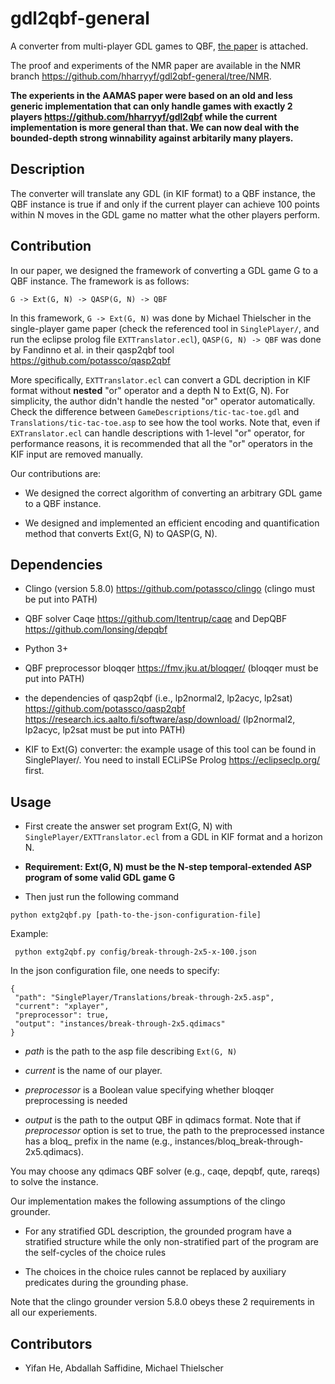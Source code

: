 # gdl2qbf-general

A converter from multi-player GDL games to QBF, [the paper](https://www.ifaamas.org/Proceedings/aamas2024/pdfs/p807.pdf) is attached. 

The proof and experiments of the NMR paper are available in the NMR branch https://github.com/hharryyf/gdl2qbf-general/tree/NMR.


**The experients in the AAMAS paper were based on an old and less generic implementation that can only handle games with exactly 2 players https://github.com/hharryyf/gdl2qbf while the current implementation is more general than that. We can now deal with the bounded-depth strong winnability against arbitarily many players.**

## Description

The converter will translate any GDL (in KIF format) to a QBF instance, the QBF instance is true if and only if the current player can achieve 100 points within N moves in the GDL game no matter what the other players perform.

## Contribution

In our paper, we designed the framework of converting a GDL game G to a QBF instance.
The framework is as follows:

```
G -> Ext(G, N) -> QASP(G, N) -> QBF

```

In this framework, ```G -> Ext(G, N)``` was done by Michael Thielscher in the single-player game paper (check the referenced tool in ```SinglePlayer/```, and run the eclipse prolog file ```EXTTranslator.ecl```), ```QASP(G, N) -> QBF``` was done by Fandinno et al. in their qasp2qbf tool https://github.com/potassco/qasp2qbf

More specifically, ```EXTTranslator.ecl``` can convert a GDL decription in KIF format without **nested** "or" operator and a depth N to Ext(G, N). For simplicity, the author didn't handle the nested "or" operator automatically. Check the difference between ```GameDescriptions/tic-tac-toe.gdl``` and ```Translations/tic-tac-toe.asp``` to see how the tool works. Note that, even if ```EXTranslator.ecl``` can handle descriptions with 1-level "or" operator, for performance reasons, it is recommended that all the "or" operators in the KIF input are removed manually.

Our contributions are:

* We designed the correct algorithm of converting an arbitrary GDL game to a QBF instance.

* We designed and implemented an efficient encoding and quantification method that converts Ext(G, N) to QASP(G, N).


## Dependencies

* Clingo (version 5.8.0) https://github.com/potassco/clingo (clingo must be put into PATH)

* QBF solver Caqe https://github.com/ltentrup/caqe and DepQBF  https://github.com/lonsing/depqbf 

* Python 3+

* QBF preprocessor bloqqer  https://fmv.jku.at/bloqqer/ (bloqqer must be put into PATH)

* the dependencies of qasp2qbf (i.e., lp2normal2, lp2acyc, lp2sat) https://github.com/potassco/qasp2qbf https://research.ics.aalto.fi/software/asp/download/ (lp2normal2, lp2acyc, lp2sat must be put into PATH)

* KIF to Ext(G) converter: the example usage of this tool can be found in SinglePlayer/. You need to install ECLiPSe Prolog https://eclipseclp.org/ first.

## Usage

* First create the answer set program Ext(G, N) with ```SinglePlayer/EXTTranslator.ecl``` from a GDL in KIF format and a horizon N.

* **Requirement: Ext(G, N) must be the N-step temporal-extended ASP program of some valid GDL game G**


* Then just run the following command

```
python extg2qbf.py [path-to-the-json-configuration-file]

```

Example:

```
 python extg2qbf.py config/break-through-2x5-x-100.json  

```

In the json configuration file, one needs to specify:

```
{
 "path": "SinglePlayer/Translations/break-through-2x5.asp",
 "current": "xplayer",
 "preprocessor": true,
 "output": "instances/break-through-2x5.qdimacs"
}
```

- *path* is the path to the asp file describing ```Ext(G, N)```

- *current* is the name of our player. 

- *preprocessor* is a Boolean value specifying whether bloqqer preprocessing is needed

- *output* is the path to the output QBF in qdimacs format. Note that if *preprocessor* option is set to true, the path to the preprocessed instance has a bloq_ prefix in the name (e.g., instances/bloq_break-through-2x5.qdimacs).

You may choose any qdimacs QBF solver (e.g., caqe, depqbf, qute, rareqs) to solve the instance.


Our implementation makes the following assumptions of the clingo grounder. 

- For any stratified GDL description, the grounded program have a stratified structure while
the only non-stratified part of the program are the self-cycles of the choice rules

- The choices in the choice rules cannot be replaced by auxiliary predicates during the grounding phase.

Note that the clingo grounder version 5.8.0 obeys these 2 requirements in all our experiements. 


## Contributors

* Yifan He, Abdallah Saffidine, Michael Thielscher

